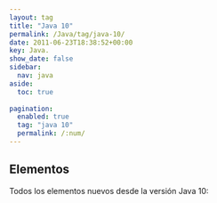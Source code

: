 ```yaml
---
layout: tag
title: "Java 10"
permalink: /Java/tag/java-10/
date: 2011-06-23T18:38:52+00:00
key: Java.
show_date: false
sidebar:
  nav: java
aside:
  toc: true
  
pagination: 
  enabled: true
  tag: "java 10"
  permalink: /:num/    
---
```


<h2>Elementos</h2>
Todos los elementos nuevos desde la versión Java 10: